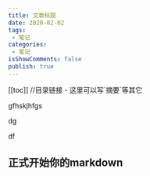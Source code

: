 ```yaml
---
title: 文章标题
date: 2020-02-02
tags:
 - 笔记
categories:
 - 笔记
isShowComments: false 
publish: true 
---
```

<Boxx/> 
[[toc]] //目录链接
- 这里可以写`摘要`等其它
<!-- more -->






gfhskjhfgs


dg

df
## 正式开始你的markdown